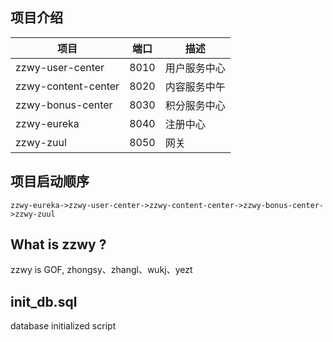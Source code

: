 

## 项目介绍

项目| 端口| 描述
---|---|---
zzwy-user-center|8010|用户服务中心
zzwy-content-center|8020|内容服务中午
zzwy-bonus-center|8030|积分服务中心
zzwy-eureka|8040|注册中心
zzwy-zuul|8050|网关


## 项目启动顺序
```
zzwy-eureka->zzwy-user-center->zzwy-content-center->zzwy-bonus-center->zzwy-zuul
```

## What is zzwy ?
zzwy is GOF, zhongsy、zhangl、wukj、yezt

## init_db.sql
database initialized script
